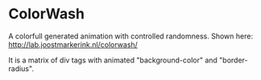 # ColorWash
A colorfull generated animation with controlled randomness.
Shown here: http://lab.joostmarkerink.nl/colorwash/

It is a matrix of div tags with animated "background-color" and "border-radius".
